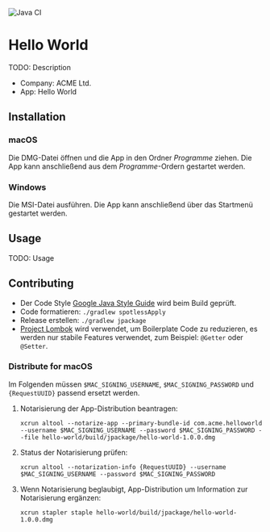 ![Java CI](https://github.com/falkoschumann/hello-world-java/workflows/Java%20CI/badge.svg)

# Hello World

TODO: Description

- Company: ACME Ltd.
- App: Hello World

## Installation

### macOS

Die DMG-Datei öffnen und die App in den Ordner _Programme_ ziehen. Die App kann
anschließend aus dem _Programme_-Ordern gestartet werden.

### Windows

Die MSI-Datei ausführen. Die App kann anschließend über das Startmenü gestartet
werden.

## Usage

TODO: Usage

## Contributing

- Der Code Style [Google Java Style Guide][1] wird beim Build geprüft.
- Code formatieren: `./gradlew spotlessApply`
- Release erstellen: `./gradlew jpackage`
- [Project Lombok][2] wird verwendet, um Boilerplate Code zu reduzieren, es
  werden nur stabile Features verwendet, zum Beispiel: `@Getter` oder `@Setter`.

### Distribute for macOS

Im Folgenden müssen `$MAC_SIGNING_USERNAME`, `$MAC_SIGNING_PASSWORD`
und `{RequestUUID}` passend ersetzt werden.

1. Notarisierung der App-Distribution beantragen:

   `xcrun altool --notarize-app --primary-bundle-id com.acme.helloworld --username $MAC_SIGNING_USERNAME --password $MAC_SIGNING_PASSWORD --file hello-world/build/jpackage/hello-world-1.0.0.dmg`

2. Status der Notarisierung prüfen:

   `xcrun altool --notarization-info {RequestUUID} --username $MAC_SIGNING_USERNAME --password $MAC_SIGNING_PASSWORD`

3. Wenn Notarisierung beglaubigt, App-Distribution um Information zur
   Notarisierung ergänzen:

   `xcrun stapler staple hello-world/build/jpackage/hello-world-1.0.0.dmg`

[1]: https://google.github.io/styleguide/javaguide.html
[2]: https://projectlombok.org
